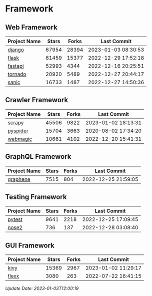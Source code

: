 # Framework

## Web Framework
| Project Name | Stars | Forks | Last Commit |
| ------------ | ----- | ----- | ----------- |
| [django](https://github.com/django/django) | 67954 | 28394 | 2023-01-03 08:30:53 |
| [flask](https://github.com/pallets/flask) | 61459 | 15377 | 2022-12-29 17:52:18 |
| [fastapi](https://github.com/tiangolo/fastapi) | 52993 | 4344 | 2022-12-16 20:25:51 |
| [tornado](https://github.com/tornadoweb/tornado) | 20920 | 5489 | 2022-12-27 20:44:17 |
| [sanic](https://github.com/sanic-org/sanic) | 16733 | 1487 | 2022-12-27 14:50:36 |

## Crawler Framework
| Project Name | Stars | Forks | Last Commit |
| ------------ | ----- | ----- | ----------- |
| [scrapy](https://github.com/scrapy/scrapy) | 45506 | 9822 | 2023-01-02 18:13:31 |
| [pyspider](https://github.com/binux/pyspider) | 15704 | 3663 | 2020-08-02 17:34:20 |
| [webmagic](https://github.com/code4craft/webmagic) | 10661 | 4102 | 2022-12-20 15:41:31 |

## GraphQL Framework
| Project Name | Stars | Forks | Last Commit |
| ------------ | ----- | ----- | ----------- |
| [graphene](https://github.com/graphql-python/graphene) | 7515 | 804 | 2022-12-25 21:59:05 |

## Testing Framework
| Project Name | Stars | Forks | Last Commit |
| ------------ | ----- | ----- | ----------- |
| [pytest](https://github.com/pytest-dev/pytest) | 9641 | 2218 | 2022-12-25 17:09:45 |
| [nose2](https://github.com/nose-devs/nose2) | 736 | 137 | 2022-12-28 03:08:40 |

## GUI Framework
| Project Name | Stars | Forks | Last Commit |
| ------------ | ----- | ----- | ----------- |
| [kivy](https://github.com/kivy/kivy) | 15369 | 2967 | 2023-01-02 11:29:17 |
| [flexx](https://github.com/flexxui/flexx) | 3080 | 263 | 2022-07-22 16:41:15 |

*Update Date: 2023-01-03T12:00:19*
